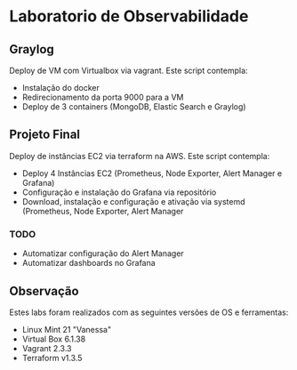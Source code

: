 
# Laboratorio de Observabilidade

## Graylog
Deploy de VM com Virtualbox via vagrant.
Este script contempla:

- Instalação do docker
- Redirecionamento da porta 9000 para a VM
- Deploy de 3 containers (MongoDB, Elastic Search e Graylog)

## Projeto Final
Deploy de instâncias EC2 via terraform na AWS.
Este script contempla:

- Deploy 4 Instâncias EC2 (Prometheus, Node Exporter, Alert Manager e Grafana)
- Configuração e instalação do Grafana via repositório
- Download, instalação e configuração e ativação via systemd (Prometheus, Node Exporter, Alert Manager

### TODO
- Automatizar configuração do Alert Manager
- Automatizar dashboards no Grafana

## Observação
Estes labs foram realizados com as seguintes versões de OS e ferramentas:

- Linux Mint 21 "Vanessa"
- Virtual Box 6.1.38
- Vagrant 2.3.3
- Terraform v1.3.5
